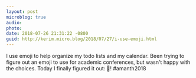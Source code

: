 ```yaml
---
layout: post
microblog: true
audio: 
photo: 
date: 2018-07-26 21:31:22 -0800
guid: http://kerim.micro.blog/2018/07/27/i-use-emoji.html
---
```

I use emoji to help organize my todo lists and my calendar. Been trying to figure out an emoji to use for academic conferences, but wasn't happy with the choices. Today I finally figured it out: 🎪! #amanth2018
